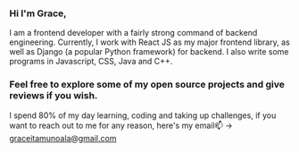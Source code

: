 ### Hi I'm Grace,
I am a frontend developer with a fairly strong command of backend engineering. Currently, I work with React JS as my major frontend library, as well as Django (a popular Python framework) for backend. I also write some programs in Javascript, CSS, Java and C++.
### Feel free to explore some of my open source projects and give reviews if you wish. 
I spend 80% of my day learning, coding and taking up challenges, if you want to reach out to me for any reason, here's my email📫 -> 
graceitamunoala@gmail.com

<!--
**belemaaa/belemaaa** is a ✨ _special_ ✨ repository because its `README.md` (this file) appears on your GitHub profile.

Here are some ideas to get you started:

- 🔭 I’m currently working on ...
- 🌱 I’m currently learning ...
- 👯 I’m looking to collaborate on ...
- 🤔 I’m looking for help with ...
- 💬 Ask me about ...
- 📫 How to reach me: ...
- 😄 Pronouns: ...
- ⚡ Fun fact: ...
-->

